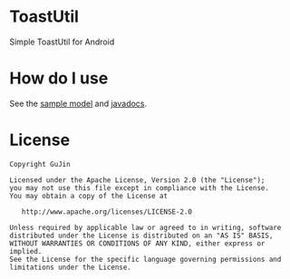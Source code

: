 # ToastUtil
Simple ToastUtil for Android

How do I use
=======
See the [sample model][1] and [javadocs][2].

License
=======

    Copyright GuJin

    Licensed under the Apache License, Version 2.0 (the "License");
    you may not use this file except in compliance with the License.
    You may obtain a copy of the License at

       http://www.apache.org/licenses/LICENSE-2.0

    Unless required by applicable law or agreed to in writing, software
    distributed under the License is distributed on an "AS IS" BASIS,
    WITHOUT WARRANTIES OR CONDITIONS OF ANY KIND, either express or implied.
    See the License for the specific language governing permissions and
    limitations under the License.

[1]: https://github.com/GuJin/ToastUtil/tree/master/sample/src/main/java/com/gujin/toast/sample
[2]: https://gujin.github.io/ToastUtil/javadocs/1.0.0/index.html